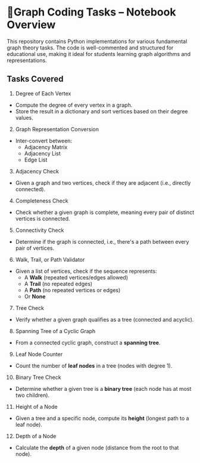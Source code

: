 # 🧠Graph Coding Tasks – Notebook Overview

This repository contains Python implementations for various fundamental graph theory tasks. The code is well-commented and structured for educational use, making it ideal for students learning graph algorithms and representations.

 ##  Tasks Covered
 1. Degree of Each Vertex
- Compute the degree of every vertex in a graph.
- Store the result in a dictionary and sort vertices based on their degree values.

 2. Graph Representation Conversion
- Inter-convert between:
  - Adjacency Matrix
  - Adjacency List
  - Edge List

 3. Adjacency Check
- Given a graph and two vertices, check if they are adjacent (i.e., directly connected).

 4. Completeness Check
- Check whether a given graph is complete, meaning every pair of distinct vertices is connected.

 5. Connectivity Check
- Determine if the graph is connected, i.e., there's a path between every pair of vertices.

 6. Walk, Trail, or Path Validator
- Given a list of vertices, check if the sequence represents:
  - A **Walk** (repeated vertices/edges allowed)
  - A **Trail** (no repeated edges)
  - A **Path** (no repeated vertices or edges)
  - Or **None**

 7. Tree Check
- Verify whether a given graph qualifies as a tree (connected and acyclic).

 8. Spanning Tree of a Cyclic Graph
- From a connected cyclic graph, construct a **spanning tree**.

 9. Leaf Node Counter
- Count the number of **leaf nodes** in a tree (nodes with degree 1).

 10. Binary Tree Check
- Determine whether a given tree is a **binary tree** (each node has at most two children).

 11. Height of a Node
- Given a tree and a specific node, compute its **height** (longest path to a leaf node).

 12. Depth of a Node
- Calculate the **depth** of a given node (distance from the root to that node).
